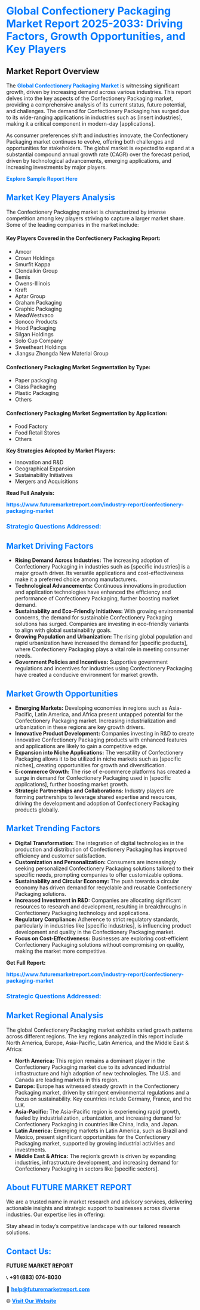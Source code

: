 <h1 style="color: #007BFF;">Global Confectionery Packaging Market Report 2025-2033: Driving Factors, Growth Opportunities, and Key Players</h1>

<section id="overview">
<h2>Market Report Overview</h2>
<p>The <a href="https://www.futuremarketreport.com/industry-report/confectionery-packaging-market" style="color: #007BFF; text-decoration: none;"><strong>Global Confectionery Packaging Market</strong></a> is witnessing significant growth, driven by increasing demand across various industries. This report delves into the key aspects of the Confectionery Packaging market, providing a comprehensive analysis of its current status, future potential, and challenges. The demand for Confectionery Packaging has surged due to its wide-ranging applications in industries such as [insert industries], making it a critical component in modern-day [applications].</p>
<p>As consumer preferences shift and industries innovate, the Confectionery Packaging market continues to evolve, offering both challenges and opportunities for stakeholders. The global market is expected to expand at a substantial compound annual growth rate (CAGR) over the forecast period, driven by technological advancements, emerging applications, and increasing investments by major players.</p>
</section>

<section id="overview">
<p><a href="https://www.futuremarketreport.com/request-sample/reportId=30039" style="color: #007BFF; text-decoration: none;"><strong>Explore Sample Report Here</strong></a></p>
</section>

<section id="key-players">
<h2 style="color: #007BFF;">Market Key Players Analysis</h2>
<p>The Confectionery Packaging market is characterized by intense competition among key players striving to capture a larger market share. Some of the leading companies in the market include:</p>
<h4>Key Players Covered in the Confectionery Packaging Report:</h4>
<ul><li>Amcor</li><li>Crown Holdings</li><li>Smurfit Kappa</li><li>Clondalkin Group</li><li>Bemis</li><li>Owens-Illinois</li><li>Kraft</li><li>Aptar Group</li><li>Graham Packaging</li><li>Graphic Packaging</li><li>MeadWestvaco</li><li>Sonoco Products</li><li>Hood Packaging</li><li>Silgan Holdings</li><li>Solo Cup Company</li><li>Sweetheart Holdings</li><li>Jiangsu Zhongda New Material Group</li></ul>
<h4>Confectionery Packaging Market Segmentation by Type:</h4>
<ul><li>Paper packaging</li><li>Glass Packaging</li><li>Plastic Packaging</li><li>Others</li></ul>

<h4>Confectionery Packaging Market Segmentation by Application:</h4>
<ul><li>Food Factory</li><li>Food Retail Stores</li><li>Others</li></ul>
<p><strong>Key Strategies Adopted by Market Players:</strong></p>
<ul>
<li>Innovation and R&D</li>
<li>Geographical Expansion</li>
<li>Sustainability Initiatives</li>
<li>Mergers and Acquisitions</li>
</ul>
</section>

<section>
<p><strong>Read Full Analysis: </strong></p><a href="https://www.futuremarketreport.com/industry-report/confectionery-packaging-market" style="color: #007BFF; text-decoration: none;"><strong>https://www.futuremarketreport.com/industry-report/confectionery-packaging-market</strong></a>
<h3 style="color: #007BFF;">Strategic Questions Addressed:</h3>
</section>

<section id="driving-factors">
<h2 style="color: #007BFF;">Market Driving Factors</h2>
<ul>
<li><strong>Rising Demand Across Industries:</strong> The increasing adoption of Confectionery Packaging in industries such as [specific industries] is a major growth driver. Its versatile applications and cost-effectiveness make it a preferred choice among manufacturers.</li>
<li><strong>Technological Advancements:</strong> Continuous innovations in production and application technologies have enhanced the efficiency and performance of Confectionery Packaging, further boosting market demand.</li>
<li><strong>Sustainability and Eco-Friendly Initiatives:</strong> With growing environmental concerns, the demand for sustainable Confectionery Packaging solutions has surged. Companies are investing in eco-friendly variants to align with global sustainability goals.</li>
<li><strong>Growing Population and Urbanization:</strong> The rising global population and rapid urbanization have increased the demand for [specific products], where Confectionery Packaging plays a vital role in meeting consumer needs.</li>
<li><strong>Government Policies and Incentives:</strong> Supportive government regulations and incentives for industries using Confectionery Packaging have created a conducive environment for market growth.</li>
</ul>
</section>

<section id="growth-opportunities">
<h2 style="color: #007BFF;">Market Growth Opportunities</h2>
<ul>
<li><strong>Emerging Markets:</strong> Developing economies in regions such as Asia-Pacific, Latin America, and Africa present untapped potential for the Confectionery Packaging market. Increasing industrialization and urbanization in these regions are key growth drivers.</li>
<li><strong>Innovative Product Development:</strong> Companies investing in R&D to create innovative Confectionery Packaging products with enhanced features and applications are likely to gain a competitive edge.</li>
<li><strong>Expansion into Niche Applications:</strong> The versatility of Confectionery Packaging allows it to be utilized in niche markets such as [specific niches], creating opportunities for growth and diversification.</li>
<li><strong>E-commerce Growth:</strong> The rise of e-commerce platforms has created a surge in demand for Confectionery Packaging used in [specific applications], further boosting market growth.</li>
<li><strong>Strategic Partnerships and Collaborations:</strong> Industry players are forming partnerships to leverage shared expertise and resources, driving the development and adoption of Confectionery Packaging products globally.</li>
</ul>
</section>

<section id="trending-factors">
<h2 style="color: #007BFF;">Market Trending Factors</h2>
<ul>
<li><strong>Digital Transformation:</strong> The integration of digital technologies in the production and distribution of Confectionery Packaging has improved efficiency and customer satisfaction.</li>
<li><strong>Customization and Personalization:</strong> Consumers are increasingly seeking personalized Confectionery Packaging solutions tailored to their specific needs, prompting companies to offer customizable options.</li>
<li><strong>Sustainability and Circular Economy:</strong> The push towards a circular economy has driven demand for recyclable and reusable Confectionery Packaging solutions.</li>
<li><strong>Increased Investment in R&D:</strong> Companies are allocating significant resources to research and development, resulting in breakthroughs in Confectionery Packaging technology and applications.</li>
<li><strong>Regulatory Compliance:</strong> Adherence to strict regulatory standards, particularly in industries like [specific industries], is influencing product development and quality in the Confectionery Packaging market.</li>
<li><strong>Focus on Cost-Effectiveness:</strong> Businesses are exploring cost-efficient Confectionery Packaging solutions without compromising on quality, making the market more competitive.</li>
</ul>
</section>

<section>
<p><strong>Get Full Report: </strong></p><a href="https://www.futuremarketreport.com/industry-report/confectionery-packaging-market" style="color: #007BFF; text-decoration: none;"><strong>https://www.futuremarketreport.com/industry-report/confectionery-packaging-market</strong></a>
<h3 style="color: #007BFF;">Strategic Questions Addressed:</h3>
</section>


<section id="regional-analysis">
<h2 style="color: #007BFF;">Market Regional Analysis</h2>
<p>The global Confectionery Packaging market exhibits varied growth patterns across different regions. The key regions analyzed in this report include North America, Europe, Asia-Pacific, Latin America, and the Middle East & Africa:</p>
<ul>
<li><strong>North America:</strong> This region remains a dominant player in the Confectionery Packaging market due to its advanced industrial infrastructure and high adoption of new technologies. The U.S. and Canada are leading markets in this region.</li>
<li><strong>Europe:</strong> Europe has witnessed steady growth in the Confectionery Packaging market, driven by stringent environmental regulations and a focus on sustainability. Key countries include Germany, France, and the U.K.</li>
<li><strong>Asia-Pacific:</strong> The Asia-Pacific region is experiencing rapid growth, fueled by industrialization, urbanization, and increasing demand for Confectionery Packaging in countries like China, India, and Japan.</li>
<li><strong>Latin America:</strong> Emerging markets in Latin America, such as Brazil and Mexico, present significant opportunities for the Confectionery Packaging market, supported by growing industrial activities and investments.</li>
<li><strong>Middle East & Africa:</strong> The region’s growth is driven by expanding industries, infrastructure development, and increasing demand for Confectionery Packaging in sectors like [specific sectors].</li>
</ul>
</section>

<footer>
<h2 style="color: #007BFF;">About FUTURE MARKET REPORT</h2>
<p>We are a trusted name in market research and advisory services, delivering actionable insights and strategic support to businesses across diverse industries. Our expertise lies in offering:</p>

<p>Stay ahead in today’s competitive landscape with our tailored research solutions.</p>

<h2 style="color: #007BFF;">Contact Us:</h2>
<p><strong>FUTURE MARKET REPORT</strong></p>
<p>📞 <strong>+91 (883) 074-8030</strong></p>
<p>📧 <strong><a href="mailto:help@futuremarketreport.com" style="color: #007BFF;">help@futuremarketreport.com</a></strong></p>
<p>🌐 <strong><a href="https://www.futuremarketreport.com/" style="color: #007BFF;">Visit Our Website</a></strong></p>
</footer>